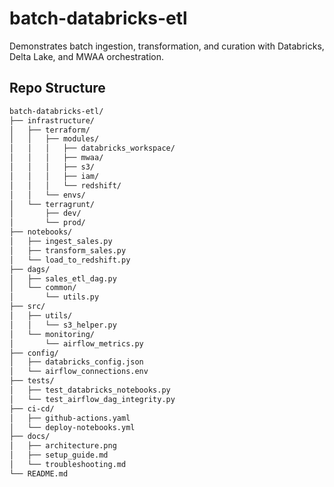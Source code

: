 # batch-databricks-etl

Demonstrates batch ingestion, transformation, and curation with Databricks, Delta Lake, and MWAA orchestration.

## Repo Structure

```sh
batch-databricks-etl/
├── infrastructure/
│   ├── terraform/
│   │   ├── modules/
│   │   │   ├── databricks_workspace/
│   │   │   ├── mwaa/
│   │   │   ├── s3/
│   │   │   ├── iam/
│   │   │   └── redshift/
│   │   └── envs/
│   └── terragrunt/
│       ├── dev/
│       └── prod/
├── notebooks/
│   ├── ingest_sales.py
│   ├── transform_sales.py
│   └── load_to_redshift.py
├── dags/
│   ├── sales_etl_dag.py
│   └── common/
│       └── utils.py
├── src/
│   ├── utils/
│   │   └── s3_helper.py
│   └── monitoring/
│       └── airflow_metrics.py
├── config/
│   ├── databricks_config.json
│   └── airflow_connections.env
├── tests/
│   ├── test_databricks_notebooks.py
│   └── test_airflow_dag_integrity.py
├── ci-cd/
│   ├── github-actions.yaml
│   └── deploy-notebooks.yml
├── docs/
│   ├── architecture.png
│   ├── setup_guide.md
│   └── troubleshooting.md
└── README.md
```